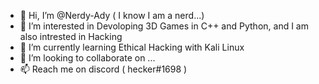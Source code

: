 - 👋 Hi, I’m @Nerdy-Ady ( I know I am a nerd...)
- 👀 I’m interested in Devoloping 3D Games in C++ and Python, and I am also intrested in Hacking
- 🌱 I’m currently learning Ethical Hacking with Kali Linux
- 💞️ I’m looking to collaborate on ...
- 📫 Reach me on discord ( hecker#1698 )

<!---
Nerdy-Ady/Nerdy-Ady is a ✨ special ✨ repository because its `README.md` (this file) appears on your GitHub profile.
You can click the Preview link to take a look at your changes.
--->
